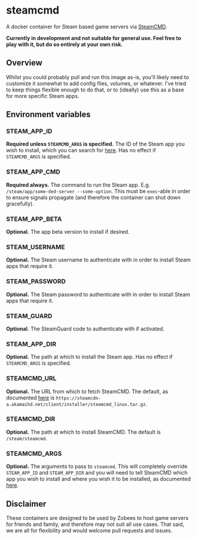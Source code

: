 # steamcmd

A docker container for Steam based game servers via [SteamCMD](https://developer.valvesoftware.com/wiki/SteamCMD).

**Currently in development and not suitable for general use.  Feel free to play with it, but do so entirely at your own risk.**

## Overview

Whilst you could probably pull and run this image as-is, you'll likely need to customize it somewhat to add config files, volumes, or whatever.  I've tried to keep things flexible enough to do that, or to (ideally) use this as a base for more specific Steam apps.

## Environment variables

### STEAM_APP_ID

**Required unless `STEAMCMD_ARGS` is specified.**  The ID of the Steam app you wish to install, which you can search for [here](http://steamdb.info).  Has no effect if `STEAMCMD_ARGS` is specified.

### STEAM_APP_CMD

**Required always.**  The command to run the Steam app.  E.g. `/steam/app/some-ded-server --some-option`.  This must be `exec`-able in order to ensure signals propagate (and therefore the container can shut down gracefully).

### STEAM_APP_BETA

**Optional.**  The app beta version to install if desired.

### STEAM_USERNAME

**Optional.**  The Steam username to authenticate with in order to install Steam apps that require it.

### STEAM_PASSWORD

**Optional.**  The Steam password to authenticate with in order to install Steam apps that require it.

### STEAM_GUARD

**Optional.**  The SteamGuard code to authenticate with if activated.

### STEAM_APP_DIR

**Optional.**  The path at which to install the Steam app.  Has no effect if `STEAMCMD_ARGS` is specified.

### STEAMCMD_URL

**Optional.**  The URL from which to fetch SteamCMD.  The default, as documented [here](https://developer.valvesoftware.com/wiki/SteamCMD#Linux) is `https://steamcdn-a.akamaihd.net/client/installer/steamcmd_linux.tar.gz`.

### STEAMCMD_DIR

**Optional.**  The path at which to install SteamCMD.  The default is `/steam/steamcmd`.

### STEAMCMD_ARGS

**Optional.**  The arguments to pass to `steamcmd`.  This will completely override `STEAM_APP_ID` and `STEAM_APP_DIR` and you will need to tell SteamCMD which app you wish to install and where you wish it to be installed, as documented [here](https://developer.valvesoftware.com/wiki/SteamCMD#Downloading_an_app).

## Disclaimer

These containers are designed to be used by Zobees to host game servers for friends and family, and therefore may not suit all use cases.  That said, we are all for flexibility and would welcome pull requests and issues.

